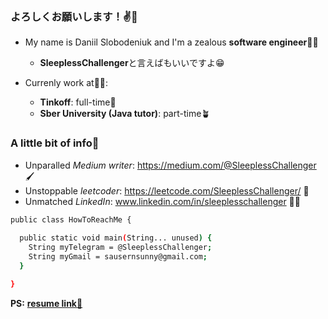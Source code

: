 <h3>よろしくお願いします！✌️🎌</h3>

- My name is Daniil Slobodeniuk and I'm a zealous **software engineer**🧑‍💻
  - **SleeplessChallenger**と言えばもいいですよ😁

- Currenly work at🙌🏽:
  - **Tinkoff**: full-time🏦
  - **Sber University (Java tutor)**: part-time🪴
 
<h3>A little bit of info🤙</h3>

- Unparalled _Medium writer_: https://medium.com/@SleeplessChallenger 🖌
- Unstoppable _leetcoder_: https://leetcode.com/SleeplessChallenger/ 🥷
- Unmatched _LinkedIn_: www.linkedin.com/in/sleeplesschallenger 😮‍💨

```bash
public class HowToReachMe {
  
  public static void main(String... unused) {
    String myTelegram = @SleeplessChallenger;
    String myGmail = sausernsunny@gmail.com;
  }

}
```

**PS:** <a href="https://drive.google.com/file/d/1v3yIwJe1ZZ9nw1_piyCC1ASmK_GVSboE/view?usp=sharing">**resume link👀**</a>
